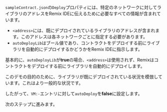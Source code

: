 `sampleContract.json`の`Deploy`プロパティには、特定のネットワークに対してライブラリのアドレスをRemix IDEに伝えるために必要なすべての情報が含まれています。

 - `<address>`には、既にデプロイされているライブラリのアドレスが含まれます。このアドレスは各ネットワークごとに指定する必要があります。
 - `autoDeployLib`はブール値であり、コントラクトをデプロイする前にライブラリを自動的にデプロイするかどうかをRemix IDEに指示します。

基本的に、`autoDeployLib`が**true**の場合、`<address>`は使用されず、Remixはコントラクトをデプロイする前にライブラリを自動的にデプロイします。

このデモの目的のために、ライブラリが既にデプロイされている状況を模倣しています。これはより一般的な状況です。

したがって、`VM:-`エントリに対して`autoDeploy`を**false**に設定します。

次のステップに進みます。
